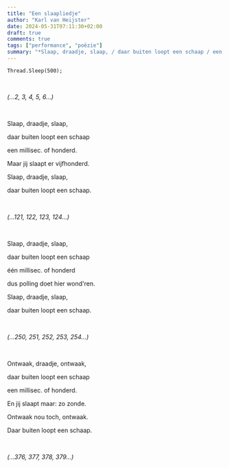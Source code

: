 ```yaml
---
title: "Een slaapliedje"
author: "Karl van Heijster"
date: 2024-05-31T07:11:30+02:00
draft: true
comments: true
tags: ["performance", "poëzie"]
summary: "*Slaap, draadje, slaap, / daar buiten loopt een schaap / een millisec. of honderd. / Maar jij slaapt er vijfhonderd. / Slaap, draadje, slaap, / daar buiten loopt een schaap.*"
---
```


    Thread.Sleep(500);

<br>

*(...2, 3, 4, 5, 6...)*

<br>

Slaap, draadje, slaap,

daar buiten loopt een schaap

een millisec. of honderd.

Maar jij slaapt er vijfhonderd.

Slaap, draadje, slaap,

daar buiten loopt een schaap.

<br>

*(...121, 122, 123, 124...)*

<br>

Slaap, draadje, slaap,

daar buiten loopt een schaap

één millisec. of honderd

dus polling doet hier wond'ren.

Slaap, draadje, slaap,

daar buiten loopt een schaap.

<br>

*(...250, 251, 252, 253, 254...)*

<br>

Ontwaak, draadje, ontwaak,

daar buiten loopt een schaap

een millisec. of honderd.

En jij slaapt maar: zo zonde.

Ontwaak nou toch, ontwaak.

Daar buiten loopt een schaap.

<br>

*(...376, 377, 378, 379...)*
